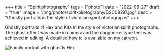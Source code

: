 +++
title = "Spirit photography"
tags = ["photo"]
date = "2022-05-27"
draft = "true"
image = "/img/photo/spirit-photography/DSC08297.jpg"
desc = "Ghostly portraits in the style of victorian spirit photographs"
+++

Ghostly portraits of Hex and Kita in the style of victorian spirit photographs. The ghost effect was made in camera and the dagguerreotype feel was achieved in editing. A detailled how to is available on my [patreon](https://www.patreon.com/ritualdust).

![Family portrait with ghostly Hex](/img/photo/spirit-photography/DSC08297.jpg "Family portrait with ghostly Hex")
